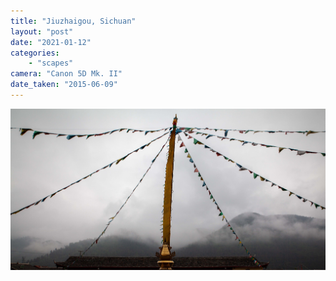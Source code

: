 ```yaml
---
title: "Jiuzhaigou, Sichuan"
layout: "post" 
date: "2021-01-12"
categories: 
    - "scapes"
camera: "Canon 5D Mk. II"
date_taken: "2015-06-09"
---
```


![jiuzhaigou](/images/jiuzhaigou2.jpg)